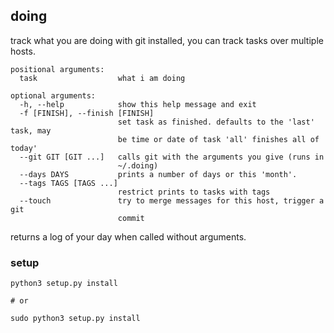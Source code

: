 ## doing

track what you are doing
with git installed, you can track tasks over multiple hosts.
   
    positional arguments:
      task                  what i am doing
       
    optional arguments:
      -h, --help            show this help message and exit
      -f [FINISH], --finish [FINISH]
                            set task as finished. defaults to the 'last' task, may
                            be time or date of task 'all' finishes all of today'
      --git GIT [GIT ...]   calls git with the arguments you give (runs in
                            ~/.doing)
      --days DAYS           prints a number of days or this 'month'.
      --tags TAGS [TAGS ...]
                            restrict prints to tasks with tags
      --touch               try to merge messages for this host, trigger a git
                            commit
    

returns a log of your day when called without arguments.


### setup

    python3 setup.py install
    
    # or
    
    sudo python3 setup.py install
  

